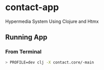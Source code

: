 # contact-app
Hypermedia System Using Clojure and Htmx

## Running App

### From Terminal
```bash
> PROFILE=dev clj -X contact.core/-main
```